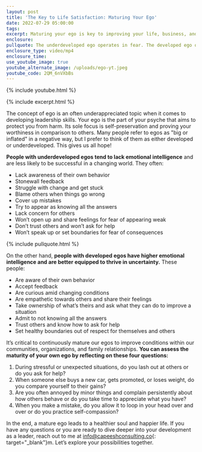 ```yaml
---
layout: post
title: 'The Key to Life Satisfaction: Maturing Your Ego'
date: 2022-07-29 05:00:00
tags:
excerpt: Maturing your ego is key to improving your life, business, and relationships.
enclosure:
pullquote: The underdeveloped ego operates in fear. The developed ego operates in love.
enclosure_type: video/mp4
enclosure_time:
use_youtube_image: true
youtube_alternate_image: /uploads/ego-yt.jpeg
youtube_code: 2QM_6nVXbBs
---
```

{% include youtube.html %}

{% include excerpt.html %}

The concept of ego is an often underappreciated topic when it comes to developing leadership skills. Your ego is the part of your psyche that aims to protect you from harm. Its sole focus is self-preservation and proving your worthiness in comparison to others. Many people refer to egos as "big or inflated" in a negative way, but I prefer to think of them as either developed or underdeveloped. This gives us all hope\!

**People with underdeveloped egos tend to lack emotional intelligence**&nbsp;and are less likely to be successful in a changing world. They often:

* Lack awareness of their own behavior
* Stonewall feedback
* Struggle with change and get stuck
* Blame others when things go wrong
* Cover up mistakes
* Try to appear as knowing all the answers
* Lack concern for others
* Won’t open up and share feelings for fear of appearing weak
* Don’t trust others and won’t ask for help
* Won’t speak up or set boundaries for fear of consequences

{% include pullquote.html %}

On the other hand,&nbsp;**people with developed egos have higher emotional intelligence and are better equipped to thrive in uncertainty.**&nbsp;These people:

* Are aware of their own behavior
* Accept feedback
* Are curious amid changing conditions
* Are empathetic towards others and share their feelings
* Take ownership of what’s theirs and ask what they can do to improve a situation
* Admit to not knowing all the answers
* Trust others and know how to ask for help
* Set healthy boundaries out of respect for themselves and others

It’s critical to continuously mature our egos to improve conditions within our communities, organizations, and family relationships.&nbsp;**You can assess the maturity of your own ego by reflecting on these four questions:**

1. During stressful or unexpected situations, do you lash out at others or do you ask for help?
2. When someone else buys a new car, gets promoted, or loses weight, do you compare yourself to their gains?&nbsp;
3. Are you often annoyed by minor things and complain persistently about how others behave or do you take time to appreciate what you have?
4. When you make a mistake, do you allow it to loop in your head over and over or do you practice self-compassion?

In the end, a mature ego leads to a healthier soul and happier life. If you have any questions or you are ready to dive deeper into your development as a leader, reach out to me at&nbsp;[info@capeeshconsulting.co](mailto:info@capeeshconsulting.com){: target="_blank"}m. Let’s explore your possibilities together.
